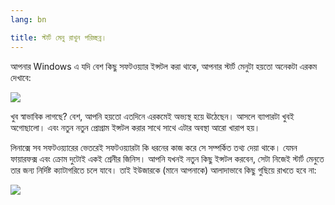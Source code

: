 ```yaml
---
lang: bn

title: স্টার্ট মেনু রাখুন পরিচ্ছন্ন।
---
```


আপনার Windows এ যদি বেশ কিছু সফটওয়্যার ইন্সটল করা থাকে, আপনার স্টার্ট মেনুটা হয়তো অনেকটা এরকম দেখাবে:

<img src="Images/windows_7_start_menu.png">

খুব স্বাভাবিক লাগছে? বেশ, আপনি হয়তো এতদিনে এরকমেই অভ্যস্থ হয়ে ঊঠেছেন। আসলে ব্যাপারটা খুবই অগোছালো। এবং নতুন নতুন প্রোগ্রাম ইন্সটল করার সাথে সাথে এটার অবস্থা আরো খারাপ হয়। 

লিনাক্সে সব সফটওয়্যারের ভেতরেই সফটওয়্যারটা কি ধরনের কাজ করে সে সম্পর্কিত তথ্য দেয়া থাকে। যেমন ফায়ারফক্স এবং ক্রোম দুটোই একই শ্রেনীর জিনিস। আপনি যখনই নতুন কিছু ইন্সটল করবেন, সেটা নিজেই স্টার্ট মেনুতে তার জন্য নির্দিষ্ট ক্যাটাগরিতে চলে যাবে। তাই ইউজারকে (মানে আপনাকে) আলাদাভাবে কিছু গুছিয়ে রাখতে হবে না:

<img src="Images/categories_menu.png">




